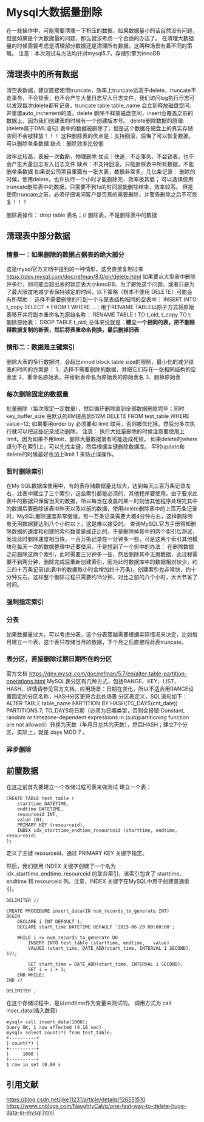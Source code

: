 # Mysql大数据量删除
在一些操作中，可能需要清理一下积压的数据，如果数据量小的话自然没有问题，但是如果是个大数据量的问题，那么就该考虑一个合适的办法了。
在清理大数据量的时候需要考虑是清理部分数据还是清理所有数据，这两种场景有着不同的策略。
注意：本次测试与方法均针对mysql5.7，存储引擎为InnoDB

## 清理表中的所有数据
清空表数据，建议直接使用truncate，效率上truncate远高于delete，truncate不走事务，不会锁表，也不会产生大量日志写入日志文件，我们访问log执行日志可以发现每次delete都有记录。truncate table table_name 会立刻释放磁盘空间，并重置auto_increment的值，delete 删除不释放磁盘空间，insert会覆盖之前的数据上，因为我们创建表的时候有一个创建版本号。
delete删除数据的原理:(delete属于DML语句)
表中的数据被删除了，但是这个数据在硬盘上的真实存储空间不会被释放！！！
这种删除表的优点是：支持回滚，后悔了可以恢复数据，可以删除单条数据
缺点：删除效率比较低

效率比较高，表被一次截断，物理删除
优点：快速，不走事务，不会锁表，也不会产生大量日志写入日志文件
缺点：不支持回滚，只能删除表中所有数据，不能删单条数据
如果说公司项目里面有一张大表，数据非常多，几亿条记录：
删除的时候，使用delete，也许执行一个小时才能删除完，效率极其低；
可以选择使用truncate删除表中的数据。只需要不到1s的时间就能删除结束，效率较高。
但是使用truncate之前，必须仔细询问客户是否真的需要删除，并警告删除之后不可恢复！！！

删除表操作：
drop table 表名；// 删除表，不是删除表中的数据

## 清理表中部分数据
### 情景一：如果删除的数据占据表的绝大部分
这是mysql官方文档中提到的一种情形，这里直接复制过来
https://dev.mysql.com/doc/refman/8.0/en/delete.html
如果要从大型表中删除许多行，则可能会超出表的锁定表大小InnoDB。为了避免这个问题，或者只是为了最大限度地减少表保持锁定的时间，以下策略（根本不使用 DELETE）可能会有所帮助：
选择不需要删除的行到一个与原表结构相同的空表中：
INSERT INTO t_copy SELECT * FROM t WHERE ... ;
用于RENAME TABLE以原子方式将原始表移开并将副本重命名为原始名称：
RENAME TABLE t TO t_old, t_copy TO t;
删除原始表：
DROP TABLE t_old;
总体来说就是：**建立一个相同的表，把不删除得数据复制的新表，然后将表重命名倒换，最后删掉旧表**

### 情形二：数据是主键索引
删除大表的多行数据时，会超出innod block table size的限制，最小化的减少锁表的时间的方案是：
1、选择不需要删除的数据，并把它们存在一张相同结构的空表里
2、重命名原始表，并给新表命名为原始表的原始表名
3、删掉原始表
### 每次删除固定的数据量
批量删除（每次限定一定数量），然后循环删除直到全部数据删除完毕；同时key_buffer_size 由默认的8M提高到512M
DELETE FROM test_table WHERE value=12;
如果要用order by 必须要和 limit 联用，否则被优化掉。然后分多次执行就可以把这些记录成功删除。
注意：
执行大批量删除的时候注意要使用上limit。因为如果不用limit，删除大量数据很有可能造成死锁。
如果delete的where语句不在索引上，可以先找主键，然后根据主键删除数据库。
平时update和delete的时候最好也加上limit 1 来防止误操作。
### 暂时删除索引
在My SQL数据库使用中，有的表存储数据量比较大，达到每天三百万条记录左右，此表中建立了三个索引，这些索引都是必须的，其他程序要使用。由于要求此表中的数据只保留当天的数据，所以每当在凌晨的某一时刻当其他程序处理完其中的数据后要删除该表中昨天以及以前的数据，使用delete删除表中的上百万条记录时，MySQL删除速度非常缓慢，每一万条记录需要大概4分钟左右，这样删除所有无用数据要达到八个小时以上，这是难以接受的。
查询MySQL官方手册得知删除数据的速度和创建的索引数量是成正比的，于是删除掉其中的两个索引后测试，发现此时删除速度相当快，一百万条记录在一分钟多一些，可是这两个索引其他模块在每天一次的数据整理中还要使用，于是想到了一个折中的办法：
在删除数据之前删除这两个索引，此时需要三分钟多一些，然后删除其中无用数据，此过程需要不到两分钟，删除完成后重新创建索引，因为此时数据库中的数据相对较少，约三四十万条记录(此表中的数据每小时会增加约十万条)，创建索引也非常快，约十分钟左右。这样整个删除过程只需要约15分钟。对比之前的八个小时，大大节省了时间。
### 强制指定索引
### 分表
如果数据量过大，可以考虑分表，这个分表策越需要根据实际情况来决定，比如每月建立一个表，这个表只存储当月的数据，下个月之后直接将此表truncate。
### 表分区，直接删除过期日期所在的分区
官方文档 https://dev.mysql.com/doc/refman/5.7/en/alter-table-partition-operations.html
 MySQL表分区有几种方式，包括RANGE、KEY、LIST、HASH，详情请参见官方文档。应用场景：日期在变化，所以不适合用RANGE设置固定的分区名称，HASH分区更符合此处场景
分区表定义，SQL语句如下：
ALTER TABLE table_name PARTITION BY HASH(TO_DAYS(cnt_date)) PARTITIONS 7;
TO_DAYS将日期（必须为日期类型，否则会报错:Constant, random or timezone-dependent expressions in (sub)partitioning function are not allowed）转换为天数（年月日总共的天数），然后HASH；建立7个分区。实际上，就是 days MOD 7 。
### 异步删除

## 前置数据
在这之前首先要建立一个存储过程可表来做测试
建立一个表：
```
CREATE TABLE test_table (
    starttime DATETIME,
    endtime DATETIME,
    resourceid INT,
    value INT,
    PRIMARY KEY (resourceid),
    INDEX idx_starttime_endtime_resourceid (starttime, endtime, resourceid)
);
```
定义了主键 resourceid，通过 PRIMARY KEY 关键字指定。

然后，我们使用 INDEX 关键字创建了一个名为 idx_starttime_endtime_resourceid 的联合索引，该索引包含了 starttime、endtime 和 resourceid 列。注意，INDEX 关键字在MySQL中用于创建普通索引。

```
DELIMITER //

CREATE PROCEDURE insert_data(IN num_records_to_generate INT)
BEGIN
    DECLARE i INT DEFAULT 1;
    DECLARE start_time DATETIME DEFAULT '2023-06-29 00:00:00';

    WHILE i <= num_records_to_generate DO
        INSERT INTO test_table (starttime, endtime,   value)
        VALUES (start_time, DATE_ADD(start_time, INTERVAL 1 SECOND), 12);

        SET start_time = DATE_ADD(start_time, INTERVAL 1 SECOND);
        SET i = i + 1;
    END WHILE;
END //

DELIMITER ;

```
在这个存储过程中，是以endtime作为变量来测试的。
调用方式为
call inser_data(插入数目)

```
mysql> call insert_data(1000);
Query OK, 1 row affected (4.18 sec)
mysql> select count(*) from test_table;
+----------+
| count(*) |
+----------+
|     1000 |
+----------+
1 row in set (0.00 s
```

## 引用文献
https://blog.csdn.net/jike11231/article/details/126551510
https://www.cnblogs.com/NaughtyCat/p/one-fast-way-to-delete-huge-data-in-mysql.html







